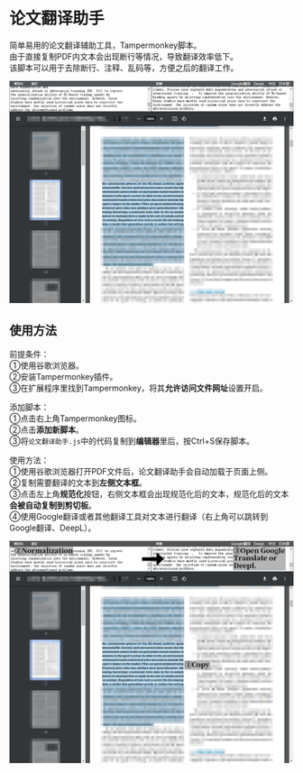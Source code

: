 # 论文翻译助手
简单易用的论文翻译辅助工具，Tampermonkey脚本。  
由于直接复制PDF内文本会出现断行等情况，导致翻译效率低下。  
该脚本可以用于去除断行、注释、乱码等，方便之后的翻译工作。  
  
<img src="https://github.com/Karasukaigan/tampermonkey-paper-translation-helper/blob/main/img/screenshot01.png" alt="">  
  
## 使用方法
前提条件：  
①使用谷歌浏览器。  
②安装Tampermonkey插件。  
③在扩展程序里找到Tampermonkey，将其**允许访问文件网址**设置开启。  
  
添加脚本：  
①点击右上角Tampermonkey图标。  
②点击**添加新脚本**。  
③将```论文翻译助手.js```中的代码复制到**编辑器**里后，按Ctrl+S保存脚本。  
  
使用方法：  
①使用谷歌浏览器打开PDF文件后，论文翻译助手会自动加载于页面上侧。  
②复制需要翻译的文本到**左侧文本框**。  
③点击左上角**规范化**按钮，右侧文本框会出现规范化后的文本，规范化后的文本**会被自动复制到剪切板**。  
④使用Google翻译或者其他翻译工具对文本进行翻译（右上角可以跳转到Google翻译、DeepL）。  
  
<img src="https://github.com/Karasukaigan/tampermonkey-paper-translation-helper/blob/main/img/screenshot02.png" alt="">  
